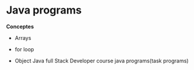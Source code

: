 # Java programs
**Conceptes**
* Arrays
+ for loop
- Object
Java full Stack Developer course java programs(task programs)
